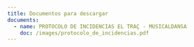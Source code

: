 ```yaml
---
title: Documentos para descargar
documents:
  - name: PROTOCOLO DE INCIDENCIAS EL TRAÇ - MUSICALDANSA
    doc: /images/protocolo_de_incidencias.pdf
---
```


